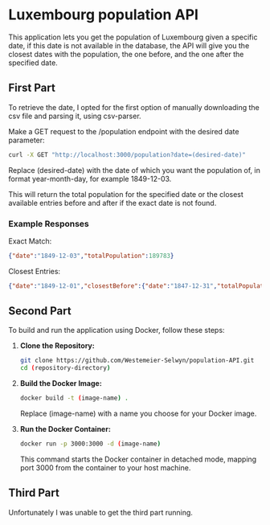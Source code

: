 # Luxembourg population API

This application lets you get the population of Luxembourg given a specific date, if this date is not available in the database, the API will give you the closest dates with the population, the one before, and the one after the specified date.


## First Part

To retrieve the date, I opted for the first option of manually downloading the csv file and parsing it, using csv-parser.

Make a GET request to the /population endpoint with the desired date parameter:

```bash
curl -X GET "http://localhost:3000/population?date=(desired-date)"
```
Replace (desired-date) with the date of which you want the population of, in format year-month-day, for example 1849-12-03.

This will return the total population for the specified date or the closest available entries before and after if the exact date is not found.


### Example Responses

Exact Match:

```json
{"date":"1849-12-03","totalPopulation":189783}
```
Closest Entries:

```json
{"date":"1849-12-01","closestBefore":{"date":"1847-12-31","totalPopulation":186062},"closestAfter":{"date":"1849-12-03","totalPopulation":189783},"message":"Population data not found for the given date. Showing closest available entries."}
```


## Second Part

To build and run the application using Docker, follow these steps:

1. **Clone the Repository:**

   ```bash
   git clone https://github.com/Westemeier-Selwyn/population-API.git
   cd (repository-directory)
   ```
2. **Build the Docker Image:**

    ```bash
    docker build -t (image-name) .
    ```
    Replace (image-name) with a name you choose for your Docker image.

3. **Run the Docker Container:**

    ```bash
    docker run -p 3000:3000 -d (image-name)
    ```
    This command starts the Docker container in detached mode, mapping port 3000 from the container to your host machine.

## Third Part

Unfortunately I was unable to get the third part running.
